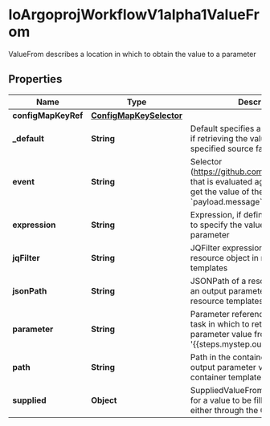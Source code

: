 

# IoArgoprojWorkflowV1alpha1ValueFrom

ValueFrom describes a location in which to obtain the value to a parameter

## Properties

Name | Type | Description | Notes
------------ | ------------- | ------------- | -------------
**configMapKeyRef** | [**ConfigMapKeySelector**](ConfigMapKeySelector.md) |  |  [optional]
**_default** | **String** | Default specifies a value to be used if retrieving the value from the specified source fails |  [optional]
**event** | **String** | Selector (https://github.com/antonmedv/expr) that is evaluated against the event to get the value of the parameter. E.g. &#x60;payload.message&#x60; |  [optional]
**expression** | **String** | Expression, if defined, is evaluated to specify the value for the parameter |  [optional]
**jqFilter** | **String** | JQFilter expression against the resource object in resource templates |  [optional]
**jsonPath** | **String** | JSONPath of a resource to retrieve an output parameter value from in resource templates |  [optional]
**parameter** | **String** | Parameter reference to a step or dag task in which to retrieve an output parameter value from (e.g. &#39;{{steps.mystep.outputs.myparam}}&#39;) |  [optional]
**path** | **String** | Path in the container to retrieve an output parameter value from in container templates |  [optional]
**supplied** | **Object** | SuppliedValueFrom is a placeholder for a value to be filled in directly, either through the CLI, API, etc. |  [optional]



